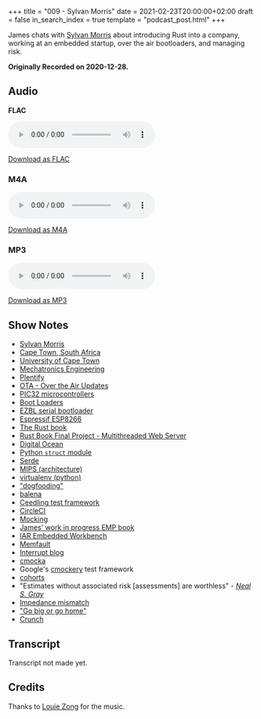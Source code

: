 +++
title = "009 - Sylvan Morris"
date = 2021-02-23T20:00:00+02:00
draft = false
in_search_index = true
template = "podcast_post.html"
+++

James chats with [Sylvan Morris](https://www.linkedin.com/in/sylvan-morris-918b93133/) about introducing Rust into a company, working at an embedded startup, over the air bootloaders, and managing risk.

**Originally Recorded on 2020-12-28.**

<!-- more -->

## Audio

**FLAC**

<audio
    controls
    src="https://delivery.jamescdn.com/2021-02-23-sylvan-morris.flac">
        Your browser does not support embedding FLAC
</audio>

[Download as FLAC](https://delivery.jamescdn.com/2021-02-23-sylvan-morris.flac)

### M4A

<audio
    controls
    src="https://delivery.jamescdn.com/2021-02-23-sylvan-morris.m4a">
        Your browser does not support embedding M4A.
</audio>

[Download as M4A](https://delivery.jamescdn.com/2021-02-23-sylvan-morris.m4a)

### MP3

<audio
    controls
    src="https://delivery.jamescdn.com/2021-02-23-sylvan-morris.mp3">
        Your browser does not support embedding MP3.
</audio>

[Download as MP3](https://delivery.jamescdn.com/2021-02-23-sylvan-morris.mp3)


## Show Notes

* [Sylvan Morris](https://www.linkedin.com/in/sylvan-morris-918b93133/)
* [Cape Town, South Africa](https://en.wikipedia.org/wiki/Cape_Town)
* [University of Cape Town](https://en.wikipedia.org/wiki/University_of_Cape_Town)
* [Mechatronics Engineering](https://en.wikipedia.org/wiki/Mechatronics)
* [Plentify](https://plentify.io/)
* [OTA - Over the Air Updates](https://interrupt.memfault.com/blog/device-firmware-update-cookbook)
* [PIC32 microcontrollers](https://en.wikipedia.org/wiki/PIC_microcontrollers#PIC32M_MIPS-based_line)
* [Boot Loaders](https://en.wikipedia.org/wiki/Booting#Modern_boot_loaders)
* [EZBL serial bootloader](https://www.microchip.com/SWLibraryWeb/product.aspx?product=Microchip%20Easy%20Bootloader)
* [Espressif ESP8266](https://en.wikipedia.org/wiki/ESP8266)
* [The Rust book](https://doc.rust-lang.org/stable/book/)
* [Rust Book Final Project - Multithreaded Web Server](https://doc.rust-lang.org/stable/book/ch20-00-final-project-a-web-server.html)
* [Digital Ocean](https://digitalocean.com)
* [Python `struct` module](https://docs.python.org/3/library/struct.html)
* [Serde](https://serde.rs)
* [MIPS (architecture)](https://en.wikipedia.org/wiki/MIPS_architecture)
* [virtualenv (python)](https://docs.python.org/3/tutorial/venv.html)
* ["dogfooding"](https://en.wikipedia.org/wiki/Eating_your_own_dog_food)
* [balena](https://balena.io)
* [Ceedling test framework](https://github.com/ThrowTheSwitch/Ceedling)
* [CircleCI](https://circleci.com/)
* [Mocking](https://en.wikipedia.org/wiki/Mock_object)
* [James' work in progress EMP book](https://emp.jamesmunns.com)
* [IAR Embedded Workbench](https://www.iar.com/iar-embedded-workbench/)
* [Memfault](https://memfault.com)
* [Interrupt blog](https://interrupt.memfault.com/blog/)
* [cmocka](https://cmocka.org/)
* Google's [cmockery](https://github.com/google/cmockery/) test framework
* [cohorts](https://en.wikipedia.org/wiki/Cohort_(statistics))
* "Estimates without associated risk [assessments] are worthless" - [*Neal S. Gray*](https://www.pmi.org/learning/library/eight-tips-creating-accurate-estimates-3489)
* [Impedance mismatch](https://en.wikipedia.org/wiki/Impedance_matching)
* ["Go big or go home"](https://grammarist.com/idiom/go-big-or-go-home/)
* [Crunch](https://en.wikipedia.org/wiki/Video_game_developer#Crunch_time)

## Transcript

Transcript not made yet.

## Credits

Thanks to [Louie Zong](https://louiezong.bandcamp.com/) for the music.

